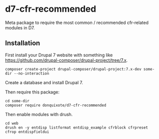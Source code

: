 # d7-cfr-recommended
Meta package to require the most common / recommended cfr-related modules in D7.

## Installation

First install your Drupal 7 website with something like https://github.com/drupal-composer/drupal-project/tree/7.x.

    composer create-project drupal-composer/drupal-project:7.x-dev some-dir --no-interaction

Create a database and install Drupal 7.

Then require this package:

    cd some-dir
    composer require donquixote/d7-cfr-recommended

Then enable modules with drush.

    cd web
    drush en -y entdisp listformat entdisp_example cfrblock cfrpreset cfrop entdispfieldui
